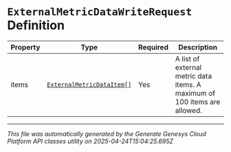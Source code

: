 # `ExternalMetricDataWriteRequest` Definition

| Property | Type | Required | Description |
|----------|------|----------|-------------|
| items | [`ExternalMetricDataItem[]`](externalmetricdataitem-definition.md) | Yes | A list of external metric data items. A maximum of 100 items are allowed. |

---

*This file was automatically generated by the Generate Genesys Cloud Platform API classes utility on 2025-04-24T15:04:25.695Z*